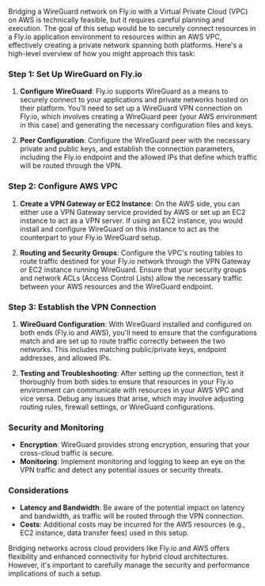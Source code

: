Bridging a WireGuard network on Fly.io with a Virtual Private Cloud (VPC) on AWS is technically feasible, but it requires careful planning and execution. The goal of this setup would be to securely connect resources in a Fly.io application environment to resources within an AWS VPC, effectively creating a private network spanning both platforms. Here's a high-level overview of how you might approach this task:

### Step 1: Set Up WireGuard on Fly.io

1. **Configure WireGuard**: Fly.io supports WireGuard as a means to securely connect to your applications and private networks hosted on their platform. You'll need to set up a WireGuard VPN connection on Fly.io, which involves creating a WireGuard peer (your AWS environment in this case) and generating the necessary configuration files and keys.

2. **Peer Configuration**: Configure the WireGuard peer with the necessary private and public keys, and establish the connection parameters, including the Fly.io endpoint and the allowed IPs that define which traffic will be routed through the VPN.

### Step 2: Configure AWS VPC

1. **Create a VPN Gateway or EC2 Instance**: On the AWS side, you can either use a VPN Gateway service provided by AWS or set up an EC2 instance to act as a VPN server. If using an EC2 instance, you would install and configure WireGuard on this instance to act as the counterpart to your Fly.io WireGuard setup.

2. **Routing and Security Groups**: Configure the VPC's routing tables to route traffic destined for your Fly.io network through the VPN Gateway or EC2 instance running WireGuard. Ensure that your security groups and network ACLs (Access Control Lists) allow the necessary traffic between your AWS resources and the WireGuard endpoint.

### Step 3: Establish the VPN Connection

1. **WireGuard Configuration**: With WireGuard installed and configured on both ends (Fly.io and AWS), you'll need to ensure that the configurations match and are set up to route traffic correctly between the two networks. This includes matching public/private keys, endpoint addresses, and allowed IPs.

2. **Testing and Troubleshooting**: After setting up the connection, test it thoroughly from both sides to ensure that resources in your Fly.io environment can communicate with resources in your AWS VPC and vice versa. Debug any issues that arise, which may involve adjusting routing rules, firewall settings, or WireGuard configurations.

### Security and Monitoring

- **Encryption**: WireGuard provides strong encryption, ensuring that your cross-cloud traffic is secure.
- **Monitoring**: Implement monitoring and logging to keep an eye on the VPN traffic and detect any potential issues or security threats.

### Considerations

- **Latency and Bandwidth**: Be aware of the potential impact on latency and bandwidth, as traffic will be routed through the VPN connection.
- **Costs**: Additional costs may be incurred for the AWS resources (e.g., EC2 instance, data transfer fees) used in this setup.

Bridging networks across cloud providers like Fly.io and AWS offers flexibility and enhanced connectivity for hybrid cloud architectures. However, it's important to carefully manage the security and performance implications of such a setup.